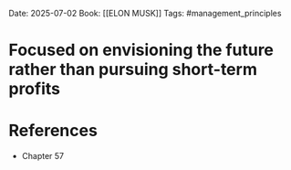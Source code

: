 Date: 2025-07-02
Book: [[ELON MUSK]]
Tags: #management_principles 
# Focused on envisioning the future rather than pursuing short-term profits


# References
- Chapter 57
